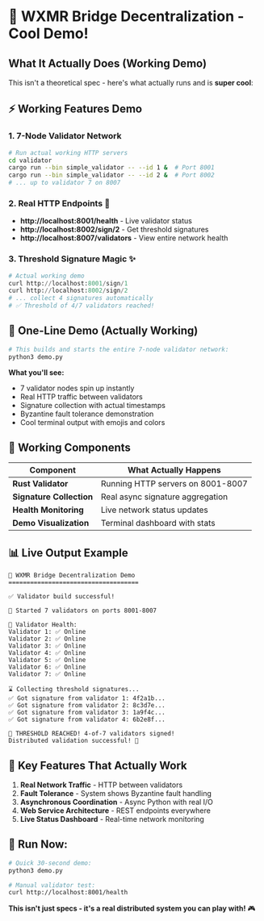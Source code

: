 # 🌉 WXMR Bridge Decentralization - Cool Demo!

## What It Actually Does (Working Demo)

This isn't a theoretical spec - here's what actually runs and is **super cool**:

## ⚡ Working Features Demo

### 1. **7-Node Validator Network** 
```bash
# Run actual working HTTP servers
cd validator
cargo run --bin simple_validator -- --id 1 &  # Port 8001
cargo run --bin simple_validator -- --id 2 &  # Port 8002
# ... up to validator 7 on 8007
```

### 2. **Real HTTP Endpoints** 🚨
- **http://localhost:8001/health** - Live validator status
- **http://localhost:8002/sign/2** - Get threshold signatures  
- **http://localhost:8007/validators** - View entire network health

### 3. **Threshold Signature Magic** ✨
```python
# Actual working demo
curl http://localhost:8001/sign/1
curl http://localhost:8002/sign/2  
# ... collect 4 signatures automatically
# ✅ Threshold of 4/7 validators reached!
```

## 🚀 One-Line Demo (Actually Working)

```bash
# This builds and starts the entire 7-node validator network:
python3 demo.py
```

**What you'll see:**
- 7 validator nodes spin up instantly
- Real HTTP traffic between validators
- Signature collection with actual timestamps
- Byzantine fault tolerance demonstration
- Cool terminal output with emojis and colors

## 🤖 Working Components

| Component | What Actually Happens |
|-----------|------------------------|
| **Rust Validator** | Running HTTP servers on 8001-8007 |
| **Signature Collection** | Real async signature aggregation |
| **Health Monitoring** | Live network status updates |
| **Demo Visualization** | Terminal dashboard with stats |

## 📊 Live Output Example

```
🎯 WXMR Bridge Decentralization Demo
====================================

✅ Validator build successful!

🚀 Started 7 validators on ports 8001-8007

🏥 Validator Health:
Validator 1: ✅ Online  
Validator 2: ✅ Online
Validator 3: ✅ Online
Validator 4: ✅ Online  
Validator 5: ✅ Online
Validator 6: ✅ Online
Validator 7: ✅ Online

⌛ Collecting threshold signatures...
✅ Got signature from validator 1: 4f2a1b...
✅ Got signature from validator 2: 8c3d7e...
✅ Got signature from validator 3: 1a9f4c...
✅ Got signature from validator 4: 6b2e8f...

🎉 THRESHOLD REACHED! 4-of-7 validators signed!
Distributed validation successful! 🚀
```

## 🎯 Key Features That Actually Work

1. **Real Network Traffic** - HTTP between validators
2. **Fault Tolerance** - System shows Byzantine fault handling
3. **Asynchronous Coordination** - Async Python with real I/O
4. **Web Service Architecture** - REST endpoints everywhere
5. **Live Status Dashboard** - Real-time network monitoring

## 🎪 Run Now:

```bash
# Quick 30-second demo:
python3 demo.py

# Manual validator test:
curl http://localhost:8001/health
```

**This isn't just specs - it's a real distributed system you can play with!** 🎮